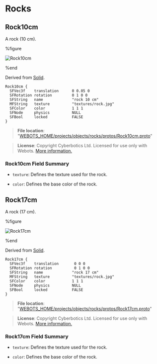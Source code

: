 # Rocks

## Rock10cm

A rock (10 cm).

%figure

![Rock10cm](images/objects/rocks/Rock10cm/model.thumbnail.png)

%end

Derived from [Solid](../reference/solid.md).

```
Rock10cm {
  SFVec3f    translation      0 0.05 0
  SFRotation rotation         0 1 0 0
  SFString   name             "rock 10 cm"
  MFString   texture          "textures/rock.jpg"
  SFColor    color            1 1 1
  SFNode     physics          NULL
  SFBool     locked           FALSE
}
```

> **File location**: "[WEBOTS\_HOME/projects/objects/rocks/protos/Rock10cm.proto](https://github.com/cyberbotics/webots/tree/{version}/projects/objects/rocks/protos/Rock10cm.proto)"

> **License**: Copyright Cyberbotics Ltd. Licensed for use only with Webots.
[More information.](https://cyberbotics.com/webots_assets_license)

### Rock10cm Field Summary

- `texture`: Defines the texture used for the rock.

- `color`: Defines the base color of the rock.

## Rock17cm

A rock (17 cm).

%figure

![Rock17cm](images/objects/rocks/Rock17cm/model.thumbnail.png)

%end

Derived from [Solid](../reference/solid.md).

```
Rock17cm {
  SFVec3f    translation       0 0 0
  SFRotation rotation          0 1 0 0
  SFString   name             "rock 17 cm"
  MFString   texture          "textures/rock.jpg"
  SFColor    color            1 1 1
  SFNode     physics          NULL
  SFBool     locked           FALSE
}
```

> **File location**: "[WEBOTS\_HOME/projects/objects/rocks/protos/Rock17cm.proto](https://github.com/cyberbotics/webots/tree/{version}/projects/objects/rocks/protos/Rock17cm.proto)"

> **License**: Copyright Cyberbotics Ltd. Licensed for use only with Webots.
[More information.](https://cyberbotics.com/webots_assets_license)

### Rock17cm Field Summary

- `texture`: Defines the texture used for the rock.

- `color`: Defines the base color of the rock.

